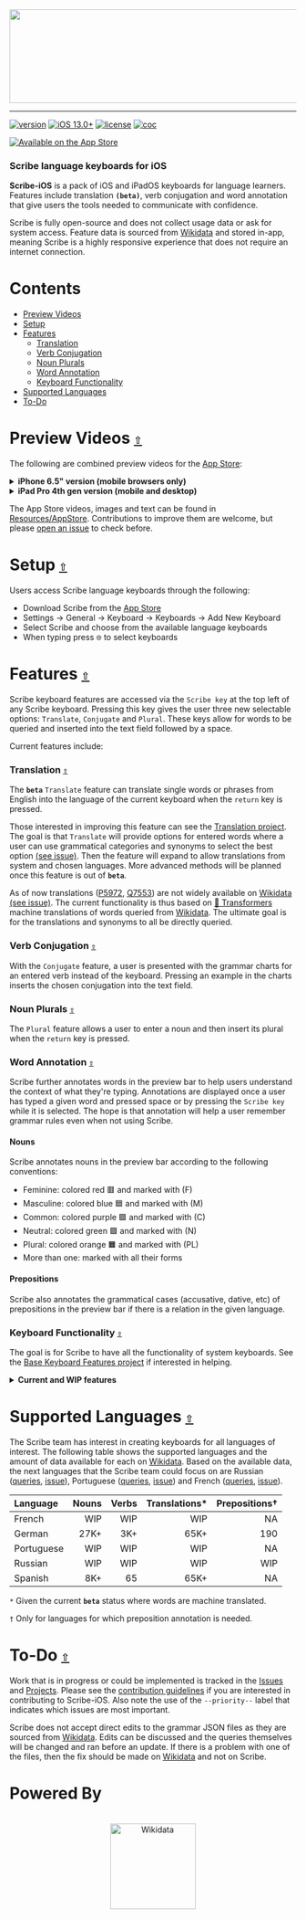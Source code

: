 <div align="center">
  <a href="https://github.com/scribe-org/Scribe-iOS"><img src="https://github.com/scribe-org/Scribe-iOS/blob/main/Resources/Scribe/Scribe-iOS_logo_transparent.png" width=624 height=164></a>
</div>

---

[![version](https://img.shields.io/github/v/release/scribe-org/Scribe-iOS?color=%2300550&sort=semver)](https://github.com/scribe-org/Scribe-iOS/releases/)
[![iOS 13.0+](https://img.shields.io/badge/iOS-13.0%2B-blue.svg)](https://apps.apple.com/app/scribe-language-keyboards/id1596613886)
[![license](https://img.shields.io/github/license/scribe-org/Scribe-iOS.svg)](https://github.com/scribe-org/Scribe-iOS/blob/main/LICENSE.txt)
[![coc](https://img.shields.io/badge/coc-Contributor%20Covenant-ff69b4.svg)](https://github.com/scribe-org/Scribe-iOS/blob/main/.github/CODE_OF_CONDUCT.md)

[![Available on the App Store](http://cl.ly/WouG/Download_on_the_App_Store_Badge_US-UK_135x40.svg)](https://apps.apple.com/app/scribe-language-keyboards/id1596613886)

### Scribe language keyboards for iOS

**Scribe-iOS** is a pack of iOS and iPadOS keyboards for language learners. Features include translation **`(beta)`**, verb conjugation and word annotation that give users the tools needed to communicate with confidence.

Scribe is fully open-source and does not collect usage data or ask for system access. Feature data is sourced from [Wikidata](https://www.wikidata.org/) and stored in-app, meaning Scribe is a highly responsive experience that does not require an internet connection.

# **Contents**<a id="contents"></a>

- [Preview Videos](#preview-videos)
- [Setup](#setup)
- [Features](#features)
  - [Translation](#translation)
  - [Verb Conjugation](#verb-conjugation)
  - [Noun Plurals](#noun-plurals)
  - [Word Annotation](#word-annotation)
  - [Keyboard Functionality](#keyboard-functionality)
- [Supported Languages](#supported-languages)
- [To-Do](#to-do)

# Preview Videos [`⇧`](#contents) <a id="preview-videos"></a>

The following are combined preview videos for the [App Store](https://apps.apple.com/app/scribe-language-keyboards/id1596613886):

<details><summary><strong>iPhone 6.5" version (mobile browsers only)</strong></summary>
<p>

https://user-images.githubusercontent.com/24387426/143763293-439fe6c8-e417-4f76-9a32-cedecc057490.mov

</p>
</details>

<details><summary><strong>iPad Pro 4th gen version (mobile and desktop)</strong></summary>
<p>

https://user-images.githubusercontent.com/24387426/143763680-16931dda-0d5e-4029-b1a9-f293bc1f1bba.mp4

</p>
</details>

The App Store videos, images and text can be found in [Resources/AppStore](https://github.com/scribe-org/Scribe-iOS/blob/main/Resources/AppStore/). Contributions to improve them are welcome, but please [open an issue](https://github.com/scribe-org/Scribe-iOS/issues/new) to check before.

# Setup [`⇧`](#contents) <a id="setup"></a>

Users access Scribe language keyboards through the following:

- Download Scribe from the [App Store](https://apps.apple.com/app/scribe-language-keyboards/id1596613886)
- Settings -> General -> Keyboard -> Keyboards -> Add New Keyboard
- Select Scribe and choose from the available language keyboards
- When typing press `🌐` to select keyboards

# Features [`⇧`](#contents) <a id="features"></a>

Scribe keyboard features are accessed via the `Scribe key` at the top left of any Scribe keyboard. Pressing this key gives the user three new selectable options: `Translate`, `Conjugate` and `Plural`. These keys allow for words to be queried and inserted into the text field followed by a space.

Current features include:

### Translation [`⇧`](#contents) <a id="translation"></a>

The **`beta`** `Translate` feature can translate single words or phrases from English into the language of the current keyboard when the `return` key is pressed.

Those interested in improving this feature can see the [Translation project](https://github.com/scribe-org/Scribe-iOS/projects/1). The goal is that `Translate` will provide options for entered words where a user can use grammatical categories and synonyms to select the best option [(see issue)](https://github.com/scribe-org/Scribe-iOS/issues/49). Then the feature will expand to allow translations from system and chosen languages. More advanced methods will be planned once this feature is out of **`beta`**.

As of now translations ([P5972](https://www.wikidata.org/wiki/Property:P5972), [Q7553](https://www.wikidata.org/wiki/Q7553)) are not widely available on [Wikidata](https://www.wikidata.org/) [(see issue)](https://github.com/scribe-org/Scribe-iOS/issues/40). The current functionality is thus based on [🤗 Transformers](https://github.com/huggingface/transformers) machine translations of words queried from [Wikidata](https://www.wikidata.org/). The ultimate goal is for the translations and synonyms to all be directly queried.

### Verb Conjugation [`⇧`](#contents) <a id="verb-conjugation"></a>

With the `Conjugate` feature, a user is presented with the grammar charts for an entered verb instead of the keyboard. Pressing an example in the charts inserts the chosen conjugation into the text field.

### Noun Plurals [`⇧`](#contents) <a id="noun-plurals"></a>

The `Plural` feature allows a user to enter a noun and then insert its plural when the `return` key is pressed.

### Word Annotation [`⇧`](#contents) <a id="word-annotation"></a>

Scribe further annotates words in the preview bar to help users understand the context of what they're typing. Annotations are displayed once a user has typed a given word and pressed space or by pressing the `Scribe key` while it is selected. The hope is that annotation will help a user remember grammar rules even when not using Scribe.

#### Nouns

Scribe annotates nouns in the preview bar according to the following conventions:

- Feminine: colored red 🟥 and marked with (F)
- Masculine: colored blue 🟦 and marked with (M)
- Common: colored purple 🟪 and marked with (C)
- Neutral: colored green 🟩 and marked with (N)
- Plural: colored orange 🟧 and marked with (PL)
- More than one: marked with all their forms

#### Prepositions

Scribe also annotates the grammatical cases (accusative, dative, etc) of prepositions in the preview bar if there is a relation in the given language.

### Keyboard Functionality [`⇧`](#contents) <a id="keyboard-functionality"></a>

The goal is for Scribe to have all the functionality of system keyboards. See the [Base Keyboard Features project](https://github.com/scribe-org/Scribe-iOS/projects/6) if interested in helping.

<details><summary><strong>Current and WIP features</strong></summary>
<p>

- iPhone and iPad support
- Dynamic layouts for cross-device performance
- Portrait and landscape modes
- Dark mode compatibility
- Auto-capitalization following `.`, `?` and `!`
- The double space period shortcut
- Typing `'` returns to the alphabetic keyboard
- Typing `,`, `?` or `!` and then `space` returns to the alphabetic keyboard
- Hold-to-select characters for letters and symbols[(WIP - see project)](https://github.com/scribe-org/Scribe-iOS/projects/2)

</p>
</details>

# Supported Languages [`⇧`](#contents) <a id="supported-languages"></a>

The Scribe team has interest in creating keyboards for all languages of interest. The following table shows the supported languages and the amount of data available for each on [Wikidata](https://www.wikidata.org/). Based on the available data, the next languages that the Scribe team could focus on are Russian ([queries](https://github.com/scribe-org/Scribe-iOS/blob/main/Data/Russian/), [issue](https://github.com/scribe-org/Scribe-iOS/issues/6)), Portuguese ([queries](https://github.com/scribe-org/Scribe-iOS/blob/main/Data/Portuguese/), [issue](https://github.com/scribe-org/Scribe-iOS/issues/67)) and French ([queries](https://github.com/scribe-org/Scribe-iOS/blob/main/Data/French/), [issue](https://github.com/scribe-org/Scribe-iOS/issues/68)).

| Language   | Nouns | Verbs | Translations\* | Prepositions† |
| :--------- | ----: | ----: | -------------: | ------------: |
| French     |   WIP |   WIP |            WIP |            NA |
| German     |  27K+ |   3K+ |           65K+ |           190 |
| Portuguese |   WIP |   WIP |            WIP |            NA |
| Russian    |   WIP |   WIP |            WIP |           WIP |
| Spanish    |   8K+ |    65 |           65K+ |            NA |

`*` Given the current **`beta`** status where words are machine translated.

`†` Only for languages for which preposition annotation is needed.

# To-Do [`⇧`](#contents) <a id="to-do"></a>

Work that is in progress or could be implemented is tracked in the [Issues](https://github.com/scribe-org/Scribe-iOS/issues) and [Projects](https://github.com/scribe-org/Scribe-iOS/projects). Please see the [contribution guidelines](https://github.com/scribe-org/Scribe-iOS/blob/main/.github/CONTRIBUTING.md) if you are interested in contributing to Scribe-iOS. Also note the use of the `--priority--` label that indicates which issues are most important.

Scribe does not accept direct edits to the grammar JSON files as they are sourced from [Wikidata](https://www.wikidata.org/). Edits can be discussed and the queries themselves will be changed and ran before an update. If there is a problem with one of the files, then the fix should be made on [Wikidata](https://www.wikidata.org/) and not on Scribe.

# Powered By

<div align="center">
  <br>
  <a href="https://www.wikidata.org/"><img height="150" src="https://github.com/scribe-org/Scribe-iOS/blob/main/Resources/GitHub/Images/wikidata_logo.png" alt="Wikidata"></a>
  <br>
</div>

